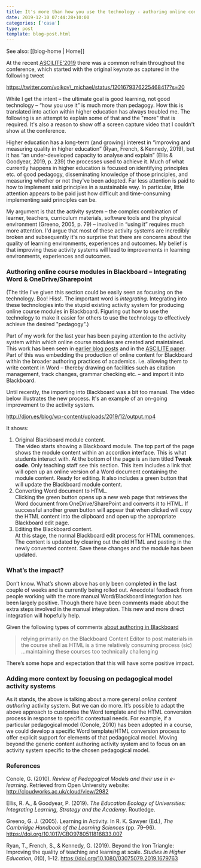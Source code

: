 ```yaml
---
title: It's more than how you use the technology - authoring online content
date: 2019-12-10 07:44:28+10:00
categories: ['casa']
type: post
template: blog-post.html
---
```


See also: [[blog-home | Home]]

At the recent [ASCILITE’2019](https://2019conference.ascilite.org/) there was a common refrain throughout the conference, which started with the original keynote as captured in the following tweet

https://twitter.com/volkov\_michael/status/1201679376225468417?s=20

While I get the intent – the ultimate goal is good learning, not good technology – “how you use it” is much more than pedagogy. How this is translated into action within higher education has always troubled me. The following is an attempt to explain some of that and the "more" that is required. It's also a reason to show off a screen capture video that I couldn't show at the conference.

Higher education has a long-term (and growing) interest in “improving and measuring quality in higher education” (Ryan, French, & Kennedy, 2019), but it has “an under-developed capacity to analyse and explain” (Ellis & Goodyear, 2019, p. 239) the processes used to achieve it. Much of what currently happens in higher education is focused on identifying principles etc. of good pedagogy, disseminating knowledge of those principles, and measuring whether or not they've been adopted. Far less attention is paid to how to implement said principles in a sustainable way. In particular, little attention appears to be paid just how difficult and time-consuming implementing said principles can be.

My argument is that the activity system – the complex combination of learner, teachers, curriculum materials, software tools and the physical environment (Greeno, 2005, p. 79) – involved in “using it” requires much more attention. I'd argue that most of these activity systems are incredibly broken and subsequently it's no surprise that there are concerns about the quality of learning environments, experiences and outcomes. My belief is that improving these activity systems will lead to improvements in learning environments, experiences and outcomes.

### Authoring online course modules in Blackboard – Integrating Word & OneDrive/Sharepoint

(The title I've given this section could be easily seen as focusing on the technology. Boo! Hiss!. The important word is _integrating_. Integrating into these technologies into the stupid existing activity system for producing online course modules in Blackboard. Figuring out how to use the technology to make it easier for others to use the technology to effectively achieve the desired "pedagogy".)

Part of my work for the last year has been paying attention to the activity system within which online course modules are created and maintained. This work has been seen in [earlier blog posts](/blog2/2019/01/30/improving-reuse-of-design-knowledge-in-a-lms/) and in the [ASCILITE paper](/blog2/2019/11/28/how-to-share-design-knowledge-in-design-for-digital-learning/). Part of this was embedding the production of online content for Blackboard within the broader authoring practices of academics. i.e. allowing them to write content in Word – thereby drawing on facilities such as citation management, track changes, grammar checking etc. – and import it into Blackboard.

Until recently, the importing into Blackboard was a bit too manual. The video below illustrates the new process. It's an example of an on-going improvement to the activity system.

http://djon.es/blog/wp-content/uploads/2019/12/output.mp4

It shows:

1. Original Blackboard module content.  
    The video starts showing a Blackboard module. The top part of the page shows the module content within an accordion interface. This is what students interact with. At the bottom of the page is an item titled **Tweak code**. Only teaching staff see this section. This item includes a link that will open up an online version of a Word document containing the module content. Ready for editing. It also includes a green button that will update the Blackboard module content.
2. Converting Word document to HTML.  
    Clicking the green button opens up a new web page that retrieves the Word document from OneDrive/SharePoint and converts it to HTML. If successful another green button will appear that when clicked will copy the HTML content into the clipboard and open up the appropriate Blackboard edit page.
3. Editing the Blackboard content.  
    At this stage, the normal Blackboard edit process for HTML commences. The content is updated by clearing out the old HTML and pasting in the newly converted content. Save these changes and the module has been updated.

### What’s the impact?

Don’t know. What’s shown above has only been completed in the last couple of weeks and is currently being rolled out. Anecdotal feedback from people working with the more manual Word/Blackboard integration has been largely positive. Though there have been comments made about the extra steps involved in the manual integration. This new and more direct integration will hopefully help.

Given the following types of comments [about authoring in Blackboard](https://community.blackboard.com/thread/6523-content-editor-html-vs-pdf)

> relying primarily on the Blackboard Content Editor to post materials in the course shell as HTML is a time relatively consuming process (sic) …maintaining these courses too technically challenging

There’s some hope and expectation that this will have some positive impact.

### Adding more context by focusing on pedagogical model activity systems

As it stands, the above is talking about a more general _online content authoring_ activity system. But we can do more. It’s possible to adapt the above approach to customise the Word template and the HTML conversion process in response to specific contextual needs. For example, if a particular pedagogical model (Conole, 2010) has been adopted in a course, we could develop a specific Word template/HTML conversion process to offer explicit support for elements of that pedagogical model. Moving beyond the generic content authoring activity system and to focus on an activity system specific to the chosen pedagogical model.

### References

Conole, G. (2010). _Review of Pedagogical Models and their use in e-learning_. Retrieved from Open University website: http://cloudworks.ac.uk/cloud/view/2982

Ellis, R. A., & Goodyear, P. (2019). _The Education Ecology of Universities: Integrating Learning, Strategy and the Academy_. Routledge.

Greeno, G. J. (2005). Learning in Activity. In R. K. Sawyer (Ed.), _The Cambridge Handbook of the Learning Sciences_ (pp. 79–96). https://doi.org/10.1017/CBO9780511816833.007

Ryan, T., French, S., & Kennedy, G. (2019). Beyond the Iron Triangle: Improving the quality of teaching and learning at scale. _Studies in Higher Education_, _0_(0), 1–12. https://doi.org/10.1080/03075079.2019.1679763